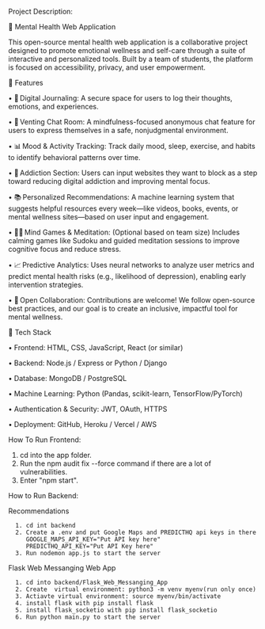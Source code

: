 Project Description:

🧠 Mental Health Web Application

This open-source mental health web application is a collaborative project designed to promote emotional wellness and self-care through a suite of interactive and personalized tools. Built by a team of students, the platform is focused on accessibility, privacy, and user empowerment.

🌟 Features

• 📓 Digital Journaling: A secure space for users to log their thoughts, emotions, and experiences.

• 💬 Venting Chat Room: A mindfulness-focused anonymous chat feature for users to express themselves in a safe, nonjudgmental environment.

• 📊 Mood & Activity Tracking: Track daily mood, sleep, exercise, and habits to identify behavioral patterns over time.

• 🔐 Addiction Section: Users can input websites they want to block as a step toward reducing digital addiction and improving mental focus.

• 📚 Personalized Recommendations: A machine learning system that suggests helpful resources every week—like videos, books, events, or mental wellness sites—based on user input and engagement.

• 🧘‍♂️ Mind Games & Meditation: (Optional based on team size) Includes calming games like Sudoku and guided meditation sessions to improve cognitive focus and reduce stress.

• 📈 Predictive Analytics: Uses neural networks to analyze user metrics and predict mental health risks (e.g., likelihood of depression), enabling early intervention strategies.

• 🤝 Open Collaboration: Contributions are welcome! We follow open-source best practices, and our goal is to create an inclusive, impactful tool for mental wellness.

🚀 Tech Stack

• Frontend: HTML, CSS, JavaScript, React (or similar)

• Backend: Node.js / Express or Python / Django

• Database: MongoDB / PostgreSQL

• Machine Learning: Python (Pandas, scikit-learn, TensorFlow/PyTorch)

• Authentication & Security: JWT, OAuth, HTTPS

• Deployment: GitHub, Heroku / Vercel / AWS

How To Run Frontend:

   1. cd into the app folder.
   3. Run the npm audit fix --force command if there are a lot of vulnerabilities.
   4. Enter "npm start".

How to Run Backend:

   Recommendations
   
      1. cd int backend
      2. Create a .env and put Google Maps and PREDICTHQ api keys in there
         GOOGLE_MAPS_API_KEY="Put API key here"
         PREDICTHQ_API_KEY="Put API Key here"
      3. Run nodemon app.js to start the server
   
   Flask Web Messanging Web App
   
      1. cd into backend/Flask_Web_Messanging_App
      2. Create  virtual environment: python3 -m venv myenv(run only once)
      3. Actiavte virtual environment: source myenv/bin/activate
      4. install flask with pip install flask
      5. install flask_socketio with pip install flask_socketio
      6. Run python main.py to start the server




